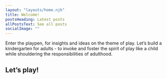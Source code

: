 ```yaml
---
layout: "layouts/home.njk"
title: Welcome!
postsHeading: Latest posts
allPostsText: See all posts
socialImage: ""
---
```


Enter the playpen, for insights and ideas on the theme of play. Let’s build a kindergarten for adults - to invoke and foster the spirit of play like a child while shouldering the responsibilities of adulthood. 

## Let’s play!
